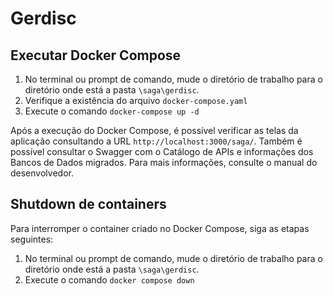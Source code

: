 # Gerdisc

## Executar Docker Compose
1. No terminal ou prompt de comando, mude o diretório de trabalho para o diretório onde está a pasta `\saga\gerdisc`.
2. Verifique a existência do arquivo `docker-compose.yaml`
3. Execute o comando `docker-compose up -d`

Após a execução do Docker Compose, é possível verificar as telas da aplicação consultando a URL `http://localhost:3000/saga/`. Também é possível consultar o Swagger com o Catálogo de APIs e informações dos Bancos de Dados migrados. Para mais informações, consulte o manual do desenvolvedor.

## Shutdown de containers
Para interromper o container criado no Docker Compose, siga as etapas seguintes:
1. No terminal ou prompt de comando, mude o diretório de trabalho para o diretório onde está a pasta `\saga\gerdisc`.
2. Execute o comando `docker compose down`
